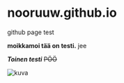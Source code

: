 # nooruuw.github.io
 github page test


**moikkamoi tää on testi.**
jee

***Toinen testi***
~~PÖÖ~~

![kuva](https://cdn.pixabay.com/photo/2023/09/10/10/52/bee-8244643_640.jpg)
